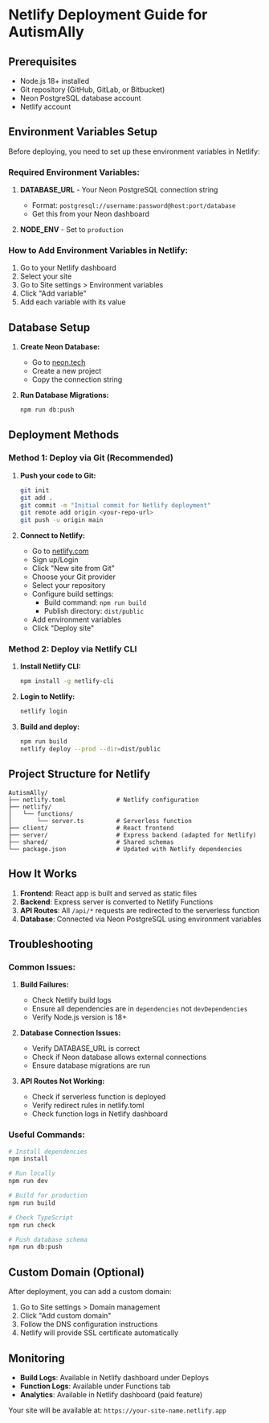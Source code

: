 # Netlify Deployment Guide for AutismAlly

## Prerequisites
- Node.js 18+ installed
- Git repository (GitHub, GitLab, or Bitbucket)
- Neon PostgreSQL database account
- Netlify account

## Environment Variables Setup

Before deploying, you need to set up these environment variables in Netlify:

### Required Environment Variables:
1. **DATABASE_URL** - Your Neon PostgreSQL connection string
   - Format: `postgresql://username:password@host:port/database`
   - Get this from your Neon dashboard

2. **NODE_ENV** - Set to `production`

### How to Add Environment Variables in Netlify:
1. Go to your Netlify dashboard
2. Select your site
3. Go to Site settings > Environment variables
4. Click "Add variable"
5. Add each variable with its value

## Database Setup

1. **Create Neon Database:**
   - Go to [neon.tech](https://neon.tech)
   - Create a new project
   - Copy the connection string

2. **Run Database Migrations:**
   ```bash
   npm run db:push
   ```

## Deployment Methods

### Method 1: Deploy via Git (Recommended)

1. **Push your code to Git:**
   ```bash
   git init
   git add .
   git commit -m "Initial commit for Netlify deployment"
   git remote add origin <your-repo-url>
   git push -u origin main
   ```

2. **Connect to Netlify:**
   - Go to [netlify.com](https://netlify.com)
   - Sign up/Login
   - Click "New site from Git"
   - Choose your Git provider
   - Select your repository
   - Configure build settings:
     - Build command: `npm run build`
     - Publish directory: `dist/public`
   - Add environment variables
   - Click "Deploy site"

### Method 2: Deploy via Netlify CLI

1. **Install Netlify CLI:**
   ```bash
   npm install -g netlify-cli
   ```

2. **Login to Netlify:**
   ```bash
   netlify login
   ```

3. **Build and deploy:**
   ```bash
   npm run build
   netlify deploy --prod --dir=dist/public
   ```

## Project Structure for Netlify

```
AutismAlly/
├── netlify.toml              # Netlify configuration
├── netlify/
│   └── functions/
│       └── server.ts         # Serverless function
├── client/                   # React frontend
├── server/                   # Express backend (adapted for Netlify)
├── shared/                   # Shared schemas
└── package.json              # Updated with Netlify dependencies
```

## How It Works

1. **Frontend**: React app is built and served as static files
2. **Backend**: Express server is converted to Netlify Functions
3. **API Routes**: All `/api/*` requests are redirected to the serverless function
4. **Database**: Connected via Neon PostgreSQL using environment variables

## Troubleshooting

### Common Issues:

1. **Build Failures:**
   - Check Netlify build logs
   - Ensure all dependencies are in `dependencies` not `devDependencies`
   - Verify Node.js version is 18+

2. **Database Connection Issues:**
   - Verify DATABASE_URL is correct
   - Check if Neon database allows external connections
   - Ensure database migrations are run

3. **API Routes Not Working:**
   - Check if serverless function is deployed
   - Verify redirect rules in netlify.toml
   - Check function logs in Netlify dashboard

### Useful Commands:

```bash
# Install dependencies
npm install

# Run locally
npm run dev

# Build for production
npm run build

# Check TypeScript
npm run check

# Push database schema
npm run db:push
```

## Custom Domain (Optional)

After deployment, you can add a custom domain:

1. Go to Site settings > Domain management
2. Click "Add custom domain"
3. Follow the DNS configuration instructions
4. Netlify will provide SSL certificate automatically

## Monitoring

- **Build Logs**: Available in Netlify dashboard under Deploys
- **Function Logs**: Available under Functions tab
- **Analytics**: Available in Netlify dashboard (paid feature)

Your site will be available at: `https://your-site-name.netlify.app`
